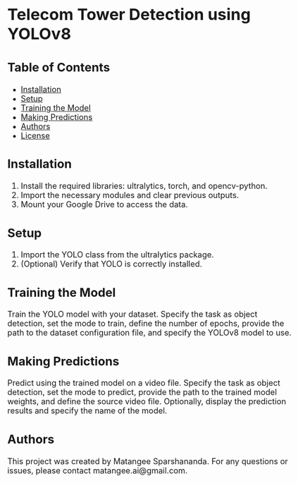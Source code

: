 <!DOCTYPE html>
<html lang="en">
<head>
    <meta charset="UTF-8">
    <meta name="viewport" content="width=device-width, initial-scale=1.0">
    <title>Telecom Tower Detection using YOLOv8</title>
    <style>
        body {
            font-size: 18px;
        }
    </style>
</head>
<body>

<h1>Telecom Tower Detection using YOLOv8</h1>

<h2>Table of Contents</h2>
<ul>
    <li><a href="#installation">Installation</a></li>
    <li><a href="#setup">Setup</a></li>
    <li><a href="#training-the-model">Training the Model</a></li>
    <li><a href="#making-predictions">Making Predictions</a></li>
    <li><a href="#authors">Authors</a></li>
    <li><a href="#license">License</a></li>
</ul>

<h2 id="installation">Installation</h2>
<ol>
    <li>Install the required libraries: ultralytics, torch, and opencv-python.</li>
    <li>Import the necessary modules and clear previous outputs.</li>
    <li>Mount your Google Drive to access the data.</li>
</ol>

<h2 id="setup">Setup</h2>
<ol>
    <li>Import the YOLO class from the ultralytics package.</li>
    <li>(Optional) Verify that YOLO is correctly installed.</li>
</ol>

<h2 id="training-the-model">Training the Model</h2>
<p>Train the YOLO model with your dataset. Specify the task as object detection, set the mode to train, define the number of epochs, provide the path to the dataset configuration file, and specify the YOLOv8 model to use.</p>

<h2 id="making-predictions">Making Predictions</h2>
<p>Predict using the trained model on a video file. Specify the task as object detection, set the mode to predict, provide the path to the trained model weights, and define the source video file. Optionally, display the prediction results and specify the name of the model.</p>

<h2 id="authors">Authors</h2>
<p>This project was created by Matangee Sparshananda. For any questions or issues, please contact matangee.ai@gmail.com.</p>

</body>
</html>
